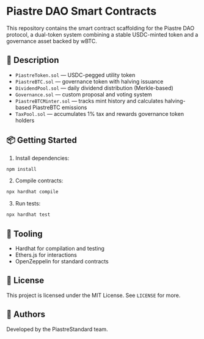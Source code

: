 # Piastre DAO Smart Contracts

This repository contains the smart contract scaffolding for the Piastre DAO protocol, a dual-token system combining a stable USDC-minted token and a governance asset backed by wBTC.

## 📄 Description

- `PiastreToken.sol` — USDC-pegged utility token
- `PiastreBTC.sol` — governance token with halving issuance
- `DividendPool.sol` — daily dividend distribution (Merkle-based)
- `Governance.sol` — custom proposal and voting system
- `PiastreBTCMinter.sol` — tracks mint history and calculates halving-based PiastreBTC emissions
- `TaxPool.sol` — accumulates 1% tax and rewards governance token holders

## 📦 Getting Started

1. Install dependencies:
```bash
npm install
```

2. Compile contracts:
```bash
npx hardhat compile
```

3. Run tests:
```bash
npx hardhat test
```

## 🧪 Tooling

- Hardhat for compilation and testing
- Ethers.js for interactions
- OpenZeppelin for standard contracts

## 📜 License

This project is licensed under the MIT License. See `LICENSE` for more.

## 👥 Authors

Developed by the PiastreStandard team.
